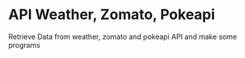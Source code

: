 # API Weather, Zomato, Pokeapi

Retrieve Data from weather, zomato and pokeapi API and make some programs
